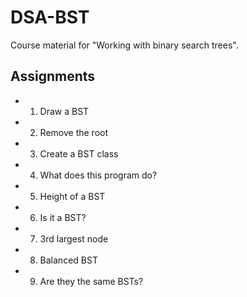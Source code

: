 # DSA-BST

Course material for "Working with binary search trees".

## Assignments

- 1.  Draw a BST
- 2.  Remove the root
- 3.  Create a BST class
- 4.  What does this program do?
- 5.  Height of a BST
- 6.  Is it a BST?
- 7.  3rd largest node
- 8.  Balanced BST
- 9.  Are they the same BSTs?
